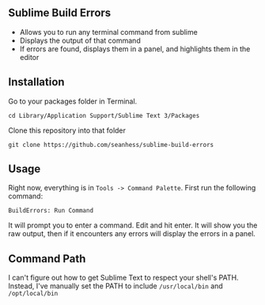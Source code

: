 Sublime Build Errors
--------------------

- Allows you to run any terminal command from sublime
- Displays the output of that command
- If errors are found, displays them in a panel, and highlights them in the editor

Installation
------------

Go to your packages folder in Terminal.

    cd Library/Application Support/Sublime Text 3/Packages

Clone this repository into that folder

    git clone https://github.com/seanhess/sublime-build-errors

Usage
-----

Right now, everything is in `Tools -> Command Palette`. First run the following command:

    BuildErrors: Run Command

It will prompt you to enter a command. Edit and hit enter. It will show you the raw output, then if it encounters any errors will display the errors in a panel. 



Command Path
------------

I can't figure out how to get Sublime Text to respect your shell's PATH. Instead, I've manually set the PATH to include `/usr/local/bin` and `/opt/local/bin`


